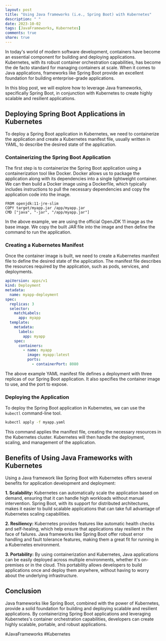 ```yaml
---
layout: post
title: "Using Java frameworks (i.e., Spring Boot) with Kubernetes"
description: " "
date: 2023-10-02
tags: [JavaFrameworks, Kubernetes]
comments: true
share: true
---
```


In today's world of modern software development, containers have become an essential component for building and deploying applications. Kubernetes, with its robust container orchestration capabilities, has become the de facto standard for managing containers at scale. When it comes to Java applications, frameworks like Spring Boot provide an excellent foundation for building enterprise-grade applications.

In this blog post, we will explore how to leverage Java frameworks, specifically Spring Boot, in conjunction with Kubernetes to create highly scalable and resilient applications.

## Deploying Spring Boot Applications in Kubernetes

To deploy a Spring Boot application in Kubernetes, we need to containerize the application and create a Kubernetes manifest file, usually written in YAML, to describe the desired state of the application.

### Containerizing the Spring Boot Application

The first step is to containerize the Spring Boot application using a containerization tool like Docker. Docker allows us to package the application along with its dependencies into a single lightweight container. We can then build a Docker image using a Dockerfile, which typically includes instructions to pull the necessary dependencies and copy the application code into the image.

```docker
FROM openjdk:11-jre-slim
COPY target/myapp.jar /app/myapp.jar
CMD ["java", "-jar", "/app/myapp.jar"]
```

In the above example, we are using the official OpenJDK 11 image as the base image. We copy the built JAR file into the image and then define the command to run the application.

### Creating a Kubernetes Manifest

Once the container image is built, we need to create a Kubernetes manifest file to define the desired state of the application. The manifest file describes the resources required by the application, such as pods, services, and deployments.

```yaml
apiVersion: apps/v1
kind: Deployment
metadata:
  name: myapp-deployment
spec:
  replicas: 3
  selector:
    matchLabels:
      app: myapp
  template:
    metadata:
      labels:
        app: myapp
    spec:
      containers:
        - name: myapp
          image: myapp:latest
          ports:
            - containerPort: 8080
```

The above example YAML manifest file defines a deployment with three replicas of our Spring Boot application. It also specifies the container image to use, and the port to expose.

### Deploying the Application

To deploy the Spring Boot application in Kubernetes, we can use the `kubectl` command-line tool.

```bash
kubectl apply -f myapp.yaml
```

This command applies the manifest file, creating the necessary resources in the Kubernetes cluster. Kubernetes will then handle the deployment, scaling, and management of the application.

## Benefits of Using Java Frameworks with Kubernetes

Using a Java framework like Spring Boot with Kubernetes offers several benefits for application development and deployment:

**1. Scalability:** Kubernetes can automatically scale the application based on demand, ensuring that it can handle high workloads without manual intervention. Spring Boot, with its support for distributed architectures, makes it easier to build scalable applications that can take full advantage of Kubernetes scaling capabilities.

**2. Resiliency:** Kubernetes provides features like automatic health checks and self-healing, which help ensure that applications stay resilient in the face of failures. Java frameworks like Spring Boot offer robust error handling and fault tolerance features, making them a great fit for running in a Kubernetes environment.

**3. Portability:** By using containerization and Kubernetes, Java applications can be easily deployed across multiple environments, whether it's on-premises or in the cloud. This portability allows developers to build applications once and deploy them anywhere, without having to worry about the underlying infrastructure.

## Conclusion

Java frameworks like Spring Boot, combined with the power of Kubernetes, provide a solid foundation for building and deploying scalable and resilient applications. By containerizing Spring Boot applications and leveraging Kubernetes's container orchestration capabilities, developers can create highly scalable, portable, and robust applications.

#JavaFrameworks #Kubernetes
